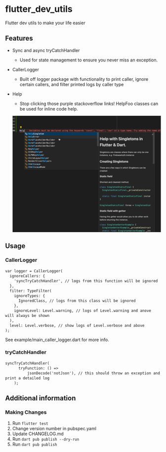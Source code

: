 # flutter_dev_utils

Flutter dev utils to make your life easier

## Features

* Sync and async tryCatchHandler
  * Used for state management to ensure you never miss an exception.
* CallerLogger
  * Built off logger package with functionality to print caller, ignore certain callers, and filter printed logs by caller type
* Help
  * Stop clicking those purple stackoverflow links! HelpFoo classes can be used for inline code help.

  ![Alt Text](https://github.com/Kek-Tech/flutter_dev_utils/blob/main/assets/HelpClass.gif)

## Usage

### CallerLogger
```
var logger = CallerLogger(
  ignoreCallers: {
    'syncTryCatchHandler', // logs from this function will be ignored
  },
  filter: TypeFilter(
    ignoreTypes: {
      IgnoredClass, // logs from this class will be ignored
    },
    ignoreLevel: Level.warning, // logs of Level.warning and anove will always be shown
  ),
  level: Level.verbose, // show logs of Level.verbose and above
);
```
See example/main_caller_logger.dart for more info.

### tryCatchHandler
```
syncTryCatchHandler(
      tryFunction: () =>
          jsonDecode('notJson'), // this should throw an exception and print a detailed log
    );
```

## Additional information

### Making Changes
1. Run `flutter test`
2. Change version number in pubspec.yaml
3. Update CHANGELOG.md
4. Run `dart pub publish --dry-run`
5. Run `dart pub publish`
